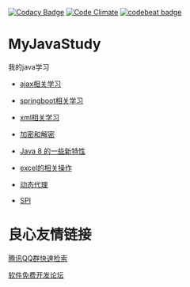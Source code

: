 [![Codacy Badge](https://api.codacy.com/project/badge/Grade/1bb28c4993034e3891a0b8941414f6c5)](https://www.codacy.com/app/dragonhht/MyJavaStudy?utm_source=github.com&amp;utm_medium=referral&amp;utm_content=dragonhht/MyJavaStudy&amp;utm_campaign=Badge_Grade)
[![Code Climate](https://img.shields.io/codeclimate/github/dragonhht/MyJavaStudy.svg)](https://codeclimate.com/github/dragonhht/MyJavaStudy)
[![codebeat badge](https://codebeat.co/badges/3c499b06-bc84-4593-a183-efa2daa6b0d9)](https://codebeat.co/projects/github-com-dragonhht-myjavastudy-master)

# MyJavaStudy
我的java学习

-   [ajax相关学习](./ajax_study)

-   [springboot相关学习](./springbootstudy)

-   [xml相关学习](./xmlStudy)

-   [加密和解密](./EncryptionDecryption/src/test/java/encryption/decryption)

-   [Java 8 的一些新特性](./Eight)

-   [excel的相关操作](./ExcelStudy)

-   [动态代理](./JDKDynamicProxy)

-   [SPI](./SPI-study)


 # 良心友情链接

[腾讯QQ群快速检索](http://u.720life.cn/s/8cf73f7c)

[软件免费开发论坛](http://u.720life.cn/s/bbb01dc0)